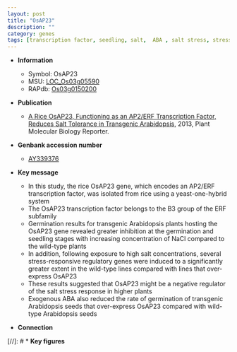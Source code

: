 ```yaml
---
layout: post
title: "OsAP23"
description: ""
category: genes
tags: [transcription factor, seedling, salt,  ABA , salt stress, stress, ABA, stress response]
---
```


* **Information**  
    + Symbol: OsAP23  
    + MSU: [LOC_Os03g05590](http://rice.plantbiology.msu.edu/cgi-bin/ORF_infopage.cgi?orf=LOC_Os03g05590)  
    + RAPdb: [Os03g0150200](http://rapdb.dna.affrc.go.jp/viewer/gbrowse_details/irgsp1?name=Os03g0150200)  

* **Publication**  
    + [A Rice OsAP23, Functioning as an AP2/ERF Transcription Factor, Reduces Salt Tolerance in Transgenic Arabidopsis](http://www.ncbi.nlm.nih.gov/pubmed?term=A+Rice+OsAP23,+Functioning+as+an+AP2/ERF+Transcription+Factor,+Reduces+Salt+Tolerance+in+Transgenic+Arabidopsis%5BTitle%5D), 2013, Plant Molecular Biology Reporter.

* **Genbank accession number**  
    + [AY339376](http://www.ncbi.nlm.nih.gov/nuccore/AY339376)

* **Key message**  
    + In this study, the rice OsAP23 gene, which encodes an AP2/ERF transcription factor, was isolated from rice using a yeast-one-hybrid system
    + The OsAP23 transcription factor belongs to the B3 group of the ERF subfamily
    + Germination results for transgenic Arabidopsis plants hosting the OsAP23 gene revealed greater inhibition at the germination and seedling stages with increasing concentration of NaCl compared to the wild-type plants
    + In addition, following exposure to high salt concentrations, several stress-responsive regulatory genes were induced to a significantly greater extent in the wild-type lines compared with lines that over-express OsAP23
    + These results suggested that OsAP23 might be a negative regulator of the salt stress response in higher plants
    + Exogenous ABA also reduced the rate of germination of transgenic Arabidopsis seeds that over-express OsAP23 compared with wild-type Arabidopsis seeds

* **Connection**  

[//]: # * **Key figures**  


